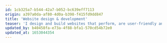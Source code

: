 ```yaml
---
id: 1cb325a7-b544-42a7-b052-bc639eff7113
origin: a397a0da-af80-4d0a-b398-f415fd9dd847
title: 'Website design & development'
teaser: 'I design and build websites that perform, are user-friendly and accessible.'
updated_by: b40458fa-e73a-4f88-bfa1-570cd54b72e0
updated_at: 1653044354
---
```

